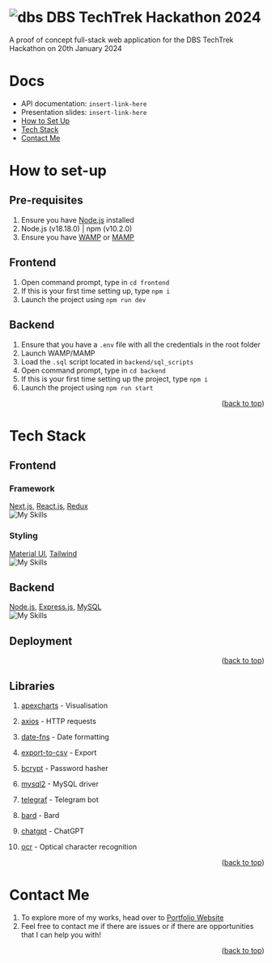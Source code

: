 <a name="readme-top"></a>
# ![dbs](https://github.com/ahloytan/dbs-techtrek/assets/28771440/3e0d3888-bfb9-4600-b832-d4ced17574b7) DBS TechTrek Hackathon 2024 
A proof of concept full-stack web application for the DBS TechTrek Hackathon on 20th January 2024

# Docs
- API documentation: `insert-link-here`
- Presentation slides: `insert-link-here`
- [How to Set Up](#how-to-set-up)
- [Tech Stack](#tech-stack)
- [Contact Me](#contact-me)

# How to set-up

## Pre-requisites
1. Ensure you have [Node.js](https://nodejs.org/en/download) installed
2. Node.js (v18.18.0) | npm (v10.2.0)
3. Ensure you have [WAMP](https://www.wampserver.com/en/) or [MAMP](https://www.mamp.info/en/downloads/)


## Frontend
1. Open command prompt, type in `cd frontend`
2. If this is your first time setting up, type `npm i`
3. Launch the project using `npm run dev`

## Backend
1. Ensure that you have a `.env` file with all the credentials in the root folder
2. Launch WAMP/MAMP
3. Load the `.sql` script located in `backend/sql_scripts`
4. Open command prompt, type in `cd backend`
5. If this is your first time setting up the project, type `npm i`
6. Launch the project using `npm run start`

<p align="right">(<a href="#readme-top">back to top</a>)</p>

# Tech Stack

## Frontend
### Framework
[Next.js](https://nextjs.org/), [React.js](https://react.dev/), [Redux](https://redux.js.org/) <br>
![My Skills](https://skillicons.dev/icons?i=next,react,redux&perline=3)

### Styling
[Material UI](https://mui.com/), [Tailwind](https://tailwindcss.com/) <br>
![My Skills](https://skillicons.dev/icons?i=materialui,tailwind&perline=3)

## Backend
[Node.js](https://nodejs.org/en), [Express.js](https://expressjs.com/), [MySQL](https://www.mysql.com/) <br>
![My Skills](https://skillicons.dev/icons?i=nodejs,express,mysql&perline=3)

## Deployment

<p align="right">(<a href="#readme-top">back to top</a>)</p>

## Libraries
1. [apexcharts](https://apexcharts.com/) - Visualisation
2. [axios](https://www.npmjs.com/package/axios) - HTTP requests
3. [date-fns](https://www.npmjs.com/package/date-fns) - Date formatting
4. [export-to-csv](https://www.npmjs.com/package/export-to-csv) - Export

5. [bcrypt](https://www.npmjs.com/package/bcrypt) - Password hasher
6. [mysql2](https://www.npmjs.com/package/mysql2) - MySQL driver
7. [telegraf](https://www.npmjs.com/package/telegraf) - Telegram bot
8. [bard](https://www.npmjs.com/package/bard-ai-google) - Bard
9. [chatgpt](https://github.com/PawanOsman/ChatGPT) - ChatGPT
10. [ocr](https://www.npmjs.com/package/ocr-space-api-wrapper) - Optical character recognition

<p align="right">(<a href="#readme-top">back to top</a>)</p>

# Contact Me
1. To explore more of my works, head over to [Portfolio Website](https://ahloytan.netlify.app)
2. Feel free to contact me if there are issues or if there are opportunities that I can help you with!

<p align="right">(<a href="#readme-top">back to top</a>)</p>
